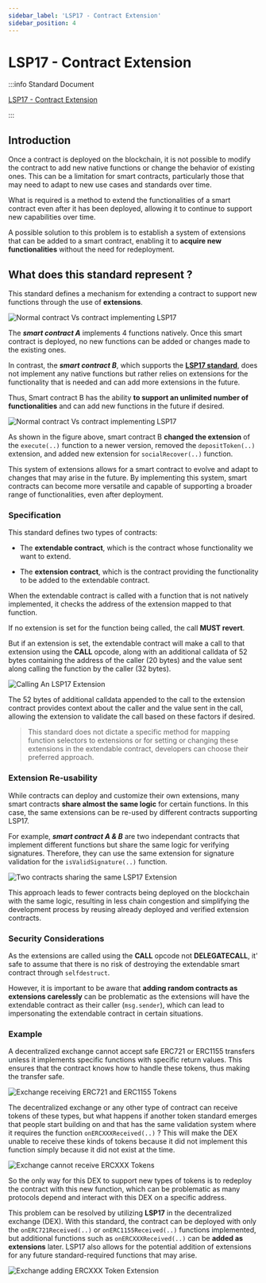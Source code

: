 ```yaml
---
sidebar_label: 'LSP17 - Contract Extension'
sidebar_position: 4
---
```


# LSP17 - Contract Extension

:::info Standard Document

[LSP17 - Contract Extension](https://github.com/lukso-network/LIPs/blob/main/LSPs/LSP-17-ContractExtension.md)

:::

## Introduction

Once a contract is deployed on the blockchain, it is not possible to modify the contract to add new native functions or change the behavior of existing ones. This can be a limitation for smart contracts, particularly those that may need to adapt to new use cases and standards over time.

What is required is a method to extend the functionalities of a smart contract even after it has been deployed, allowing it to continue to support new capabilities over time.

A possible solution to this problem is to establish a system of extensions that can be added to a smart contract, enabling it to **acquire new functionalities** without the need for redeployment.

## What does this standard represent ?

This standard defines a mechanism for extending a contract to support new functions through the use of **extensions**.

![Normal contract Vs contract implementing LSP17](/img/standards/lsp17/TwoContracts.jpeg)

The **_smart contract A_** implements 4 functions natively. Once this smart contract is deployed, no new functions can be added or changes made to the existing ones.

In contrast, the **_smart contract B_**, which supports the **[LSP17 standard](#)**, does not implement any native functions but rather relies on extensions for the functionality that is needed and can add more extensions in the future.

Thus, Smart contract B has the ability **to support an unlimited number of functionalities** and can add new functions in the future if desired.

![Normal contract Vs contract implementing LSP17](/img/standards/lsp17/OneContract.jpeg)

As shown in the figure above, smart contract B **changed the extension** of the `execute(..)` function to a newer version, removed the `depositToken(..)` extension, and added new extension for `socialRecover(..)` function.

This system of extensions allows for a smart contract to evolve and adapt to changes that may arise in the future. By implementing this system, smart contracts can become more versatile and capable of supporting a broader range of functionalities, even after deployment.

### Specification

This standard defines two types of contracts:

- The **extendable contract**, which is the contract whose functionality we want to extend.

- The **extension contract**, which is the contract providing the functionality to be added to the extendable contract.

When the extendable contract is called with a function that is not natively implemented, it checks the address of the extension mapped to that function.

If no extension is set for the function being called, the call **MUST revert**.

But if an extension is set, the extendable contract will make a call to that extension using the **CALL** opcode, along with an additional calldata of 52 bytes containing the address of the caller (20 bytes) and the value sent along calling the function by the caller (32 bytes).

![Calling An LSP17 Extension](/img/standards/lsp17/CallingAnLSP17Extension.jpeg)

The 52 bytes of additional calldata appended to the call to the extension contract provides context about the caller and the value sent in the call, allowing the extension to validate the call based on these factors if desired.

> This standard does not dictate a specific method for mapping function selectors to extensions or for setting or changing these extensions in the extendable contract, developers can choose their preferred approach.

### Extension Re-usability

While contracts can deploy and customize their own extensions, many smart contracts **share almost the same logic** for certain functions. In this case, the same extensions can be re-used by different contracts supporting LSP17.

For example, **_smart contract A & B_** are two independant contracts that implement different functions but share the same logic for verifying signatures. Therefore, they can use the same extension for signature validation for the `isValidSignature(..)` function.

![Two contracts sharing the same LSP17 Extension](/img/standards/lsp17/ShareExtension.jpeg)

This approach leads to fewer contracts being deployed on the blockchain with the same logic, resulting in less chain congestion and simplifying the development process by reusing already deployed and verified extension contracts.

### Security Considerations

As the extensions are called using the **CALL** opcode not **DELEGATECALL**, it' safe to assume that there is no risk of destroying the extendable smart contract through `selfdestruct`.

However, it is important to be aware that **adding random contracts as extensions carelessly** can be problematic as the extensions will have the extendable contract as their caller (`msg.sender`), which can lead to impersonating the extendable contract in certain situations.

### Example

A decentralized exchange cannot accept safe ERC721 or ERC1155 transfers unless it implements specific functions with specific return values. This ensures that the contract knows how to handle these tokens, thus making the transfer safe.

![Exchange receiving ERC721 and ERC1155 Tokens](/img/standards/lsp17/ExchangeAcceptingERCTokens.jpeg)

The decentralized exchange or any other type of contract can receive tokens of these types, but what happens if another token standard emerges that people start building on and that has the same validation system where it requires the function `onERCXXXReceived(..)` ? This will make the DEX unable to receive these kinds of tokens because it did not implement this function simply because it did not exist at the time.

![Exchange cannot receive ERCXXX Tokens](/img/standards/lsp17/ExchangeCannotAcceptERCTokens.jpeg)

So the only way for this DEX to support new types of tokens is to redeploy the contract with this new function, which can be problematic as many protocols depend and interact with this DEX on a specific address.

This problem can be resolved by utilizing **LSP17** in the decentralized exchange (DEX). With this standard, the contract can be deployed with only the `onERC721Received(..)` or `onERC1155Received(..)` functions implemented, but additional functions such as `onERCXXXReceived(..)` can be **added as extensions** later. LSP17 also allows for the potential addition of extensions for any future standard-required functions that may arise.

![Exchange adding ERCXXX Token Extension](/img/standards/lsp17/ExchangeAddingERCTokenExtension.jpeg)
